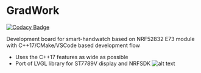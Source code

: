 # GradWork
[![Codacy Badge](https://api.codacy.com/project/badge/Grade/08c0d7971b704b748f2d73a1324b52d2)](https://www.codacy.com/manual/kornienko-vr/GradWork?utm_source=github.com&amp;utm_medium=referral&amp;utm_content=ValentiWorkLearning/GradWork&amp;utm_campaign=Badge_Grade)

Development board for smart-handwatch based on NRF52832 E73 module with C++17/CMake/VSCode based development flow

* Uses the C++17 features as wide as possible
* Port of LVGL library for ST7789V display and NRFSDK
![alt text](https://github.com/ValentiWorkLearning/GradWork/blob/master/Images/photo_2020-01-09_01-23-37.jpg "Revision v1.0")
